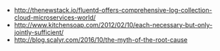 - http://thenewstack.io/fluentd-offers-comprehensive-log-collection-cloud-microservices-world/
- http://www.kitchensoap.com/2012/02/10/each-necessary-but-only-jointly-sufficient/
- http://blog.scalyr.com/2016/10/the-myth-of-the-root-cause
